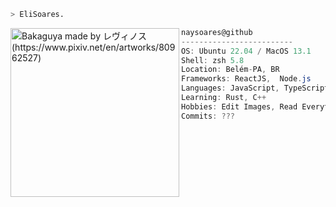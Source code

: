 ```zsh
> EliSoares.
```

<img align="left" src="https://i.pinimg.com/564x/ce/33/32/ce3332388e10b26640f6f8effe0861ee.jpg" alt="Bakaguya made by レヴィノス (https://www.pixiv.net/en/artworks/80962527)" width="270" /> 

```csharp
naysoares@github
-------------------------
OS: Ubuntu 22.04 / MacOS 13.1
Shell: zsh 5.8
Location: Belém-PA, BR
Frameworks: ReactJS,  Node.js
Languages: JavaScript, TypeScript
Learning: Rust, C++
Hobbies: Edit Images, Read Everything
Commits: ???
```
